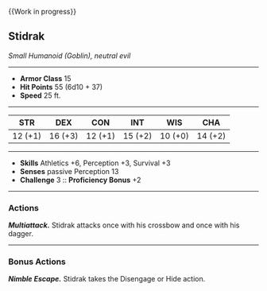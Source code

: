 {{Work in progress}}

## Stidrak
*Small Humanoid (Goblin), neutral evil*
___
- **Armor Class** 15
- **Hit Points** 55 (6d10 + 37)
- **Speed** 25 ft.
___
|STR|DEX|CON|INT|WIS|CHA|
|:---:|:---:|:---:|:---:|:---:|:---:|
|12 (+1)|16 (+3)|12 (+1)|15 (+2)|10 (+0)|14 (+2)|
___
- **Skills** Athletics +6, Perception +3, Survival +3
- **Senses** passive Perception 13
- **Challenge** 3 :: **Proficiency Bonus**  +2
___


### Actions
***Multiattack.*** Stidrak attacks once with his crossbow and once with his dagger.

***

### Bonus Actions
***Nimble Escape.*** Stidrak takes the Disengage or Hide action.
